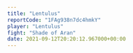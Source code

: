 ```yaml
---
title: "Lentulus"
reportCode: "1FAg938n7dc4hmkY"
player: "Lentulus"
fight: "Shade of Aran"
date: 2021-09-12T20:20:12.967000+00:00
---
```

